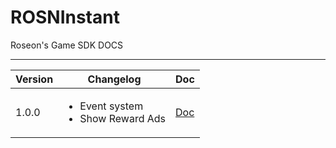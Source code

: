 # ROSNInstant
Roseon's Game SDK DOCS

---------------------------------------------------------

| Version | Changelog | Doc
| ----------- | ----------- | ----------- |
| 1.0.0 | <ul><li>Event system </li><li>Show Reward Ads</li></ul> | [Doc](docs_1_0_0/DOCS.md) 